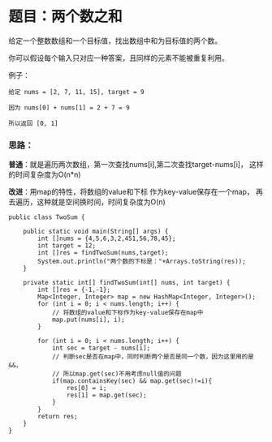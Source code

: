 
# 题目：两个数之和

  给定一个整数数组和一个目标值，找出数组中和为目标值的两个数。
  
  你可以假设每个输入只对应一种答案，且同样的元素不能被重复利用。
  
  例子：

  	给定 nums = [2, 7, 11, 15], target = 9

 	因为 nums[0] + nums[1] = 2 + 7 = 9

 	所以返回 [0, 1]
 


### 思路：

**普通**：就是遍历两次数组，第一次查找nums[i],第二次查找target-nums[i]，
这样的时间复杂度为O(n*n)

**改进**：用map的特性，将数组的value和下标 作为key-value保存在一个map，
再去遍历，这种就是空间换时间，时间复杂度为O(n)

	public class TwoSum {
	
		public static void main(String[] args) {
			int []nums = {4,5,6,3,2,451,56,78,45};
			int target = 12;
			int []res = findTwoSum(nums,target);
			System.out.println("两个数的下标是："+Arrays.toString(res));
		}
	
		private static int[] findTwoSum(int[] nums, int target) {
			int []res = {-1,-1};
			Map<Integer, Integer> map = new HashMap<Integer, Integer>();
			for (int i = 0; i < nums.length; i++) {
				// 将数组的value和下标作为key-value保存在map中
				map.put(nums[i], i);
			}
			
			for (int i = 0; i < nums.length; i++) {
				int sec = target - nums[i];
				// 判断sec是否在map中，同时判断两个是否是同一个数，因为这里用的是&&，
				// 所以map.get(sec)不用考虑null值的问题
				if(map.containsKey(sec) && map.get(sec)!=i){
					res[0] = i;
					res[1] = map.get(sec);
				}
			}
			return res;
		}
	}
